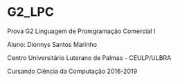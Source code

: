 
# G2_LPC
Prova G2 Linguagem de Promgramação Comercial I


Aluno: Dionnys Santos Marinho

Centro Universitário Luterano de Palmas - CEULP/ULBRA

Cursando Ciência da Computação 2016-2019
